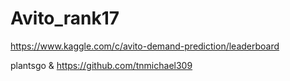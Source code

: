 # Avito_rank17

https://www.kaggle.com/c/avito-demand-prediction/leaderboard

plantsgo & https://github.com/tnmichael309

